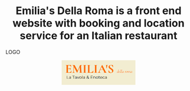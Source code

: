 <h1 align="center"> Emilia's Della Roma is a front end website with booking and location service for an Italian restaurant</h1>
<P>LOGO</P>
<p align="center">
  <img src="assets/logo.png" alt="Logo" width="200"/>
</p>

